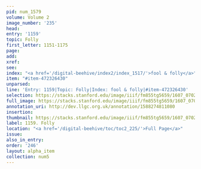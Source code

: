 ```yaml
---
pid: num_1579
volume: Volume 2
image_number: '235'
head:
entry: '1159'
topic: Folly
first_letter: 1151-1175
page:
add:
xref:
see:
index: "<a href='/digital-beehive/index2/index_1517/'>fool & folly</a>"
item: "#item-472326430"
unparsed:
line: 'Entry: 1159|Topic: Folly|Index: fool & folly|#item-472326430'
selection: https://stacks.stanford.edu/image/iiif/fm855tg5659/1607_0702/374,3193,2895,867/full/0/default.jpg
full_image: https://stacks.stanford.edu/image/iiif/fm855tg5659/1607_0702/full/full/0/default.jpg
annotation_uri: http://dev.llgc.org.uk/annotation/1588274811080
insertion:
thumbnail: https://stacks.stanford.edu/image/iiif/fm855tg5659/1607_0702/374,3193,600,180/250,/0/default.jpg
label: 1159. Folly
location: "<a href='/digital-beehive/toc/toc2_225/'>Full Page</a>"
issue:
also_in_entry:
order: '246'
layout: alpha_item
collection: num5
---
```

